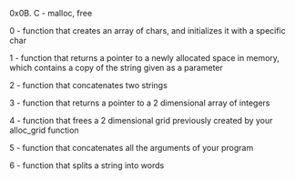 0x0B. C - malloc, free

0 - function that creates an array of chars, and initializes it with a specific char

1 -  function that returns a pointer to a newly allocated space in memory, which contains a copy of the string given as a parameter

2 - function that concatenates two strings

3 - function that returns a pointer to a 2 dimensional array of integers

4 - function that frees a 2 dimensional grid previously created by your alloc_grid function

5 - function that concatenates all the arguments of your program

6 - function that splits a string into words

